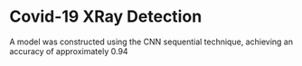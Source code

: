 # Covid-19 XRay Detection
A model was constructed using the CNN sequential technique, achieving an accuracy of approximately 0.94
